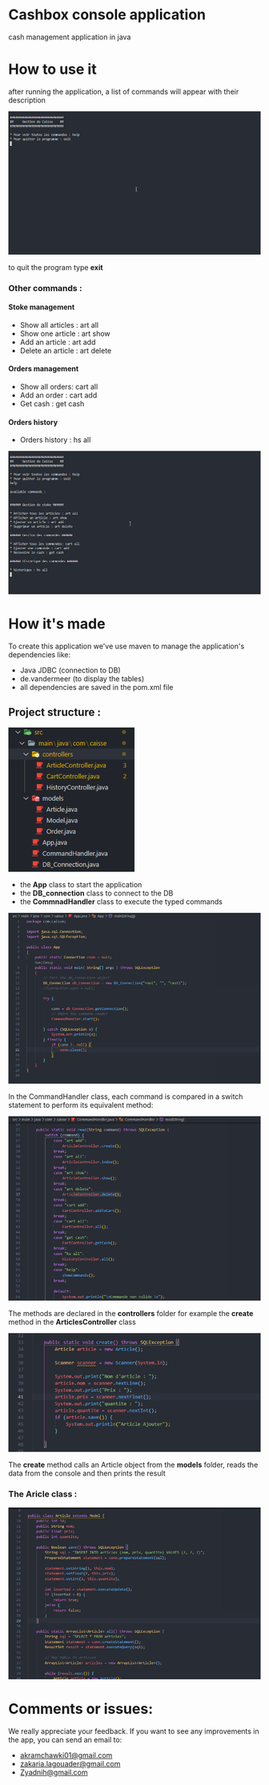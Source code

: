 # Cashbox console application
cash management application in java

# How to use it
after running the application, a list of commands will appear with their description

![](/images/cap1.gif)

to quit the program type **exit** 

### Other commands :

#### Stoke management 
* Show all articles : art all 
* Show one article : art show       
* Add an article : art add
* Delete an article : art delete    

#### Orders management     

* Show all orders: cart all
* Add an order : cart add      
* Get cash : get cash

#### Orders history 

* Orders history : hs all

![](/images/cap2.gif)

# How it's made
To create this application we've use maven to manage the application's dependencies like:

* Java JDBC (connection to DB)
* de.vandermeer (to display the tables)
* all dependencies are saved in the pom.xml file

## Project structure :

![](/images/cap2.png)

* the **App** class to start the application
* the **DB_connection** class to connect to the DB
* the **CommnadHandler** class to execute the typed commands

![](/images/cap3.png)

In the CommandHandler class, each command is compared in a switch statement to perform its equivalent method:

![](/images/cap4.png)

The methods are declared in the **controllers** folder for example the **create** method in the **ArticlesController** class

![](/images/cap5.png)

The **create** method calls an Article object from the **models** folder, reads the data from the console and then prints the result

### The **Aricle** class :

![](/images/cap6.png)

# Comments or issues:
We really appreciate your feedback. If you want to see any improvements in the app, you can send an email to:

* akramchawki01@gmail.com
* zakaria.lagouader@gmail.com
* Zyadnih@gmail.com
